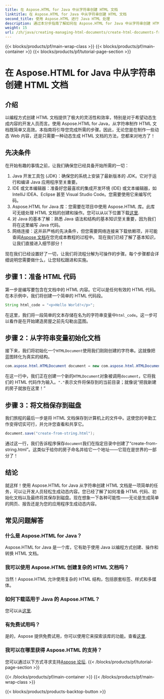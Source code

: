 ```yaml
---
title: 在 Aspose.HTML for Java 中从字符串创建 HTML 文档
linktitle: 在 Aspose.HTML for Java 中从字符串创建 HTML 文档
second_title: 使用 Aspose.HTML 进行 Java HTML 处理
description: 通过本分步指南了解如何在 Aspose.HTML for Java 中从字符串创建 HTML 文档。
weight: 15
url: /zh/java/creating-managing-html-documents/create-html-documents-from-string/
---
```


{{< blocks/products/pf/main-wrap-class >}}
{{< blocks/products/pf/main-container >}}
{{< blocks/products/pf/tutorial-page-section >}}

# 在 Aspose.HTML for Java 中从字符串创建 HTML 文档

## 介绍
以编程方式创建 HTML 文档提供了极大的灵活性和效率，特别是对于希望动态生成内容的开发人员而言。使用 Aspose.HTML for Java，从字符串制作 HTML 文档既简单又高效。本指南将引导您完成所需的步骤。因此，无论您是在制作一些动态 Web 内容，还是只需要一种动态生成 HTML 文档的方法，您都来对地方了！
## 先决条件
在开始有趣的事情之前，让我们确保您已经具备开始所需的一切：
1. Java 开发工具包 (JDK)：确保您的系统上安装了最新版本的 JDK。它对于运行和编译 Java 应用程序至关重要。
2. IDE 或文本编辑器：准备好您最喜欢的集成开发环境 (IDE) 或文本编辑器，如 IntelliJ IDEA、Eclipse 甚至 Visual Studio Code。您需要使用它来编写代码。
3.  Aspose.HTML for Java 库：您需要在项目中使用 Aspose.HTML 库。此库可无缝处理 HTML 文档的创建和操作。您可以从以下位置下载[这里](https://releases.aspose.com/html/java/).
4. 对 Java 的基本了解：熟悉 Java 语法和结构的基本知识至关重要，因为我们将在这里编写 Java 代码。
5. 网络连接：这并非严格的先决条件，但您需要网络连接来下载依赖项，并可能查阅[Aspose 文档](https://reference.aspose.com/html/java/)在您完成本教程的过程中。
现在我们已经了解了基本知识，让我们直接进入细节部分！

现在我们已经设置好了一切，让我们将流程分解为可操作的步骤。每个步骤都会详细说明您需要做什么，让您轻松跟进和实施。
## 步骤 1：准备 HTML 代码

第一步是编写要包含在文档中的 HTML 内容。它可以是任何有效的 HTML 代码。在本示例中，我们将创建一个简单的 HTML 代码段。
```java
String html_code = "<p>Hello World!</p>";
```
在这里，我们将一段简单的文本存储在名为的字符串变量中`html_code`。这一步可以看作是在开始建造房屋之前先勾勒出蓝图。
## 步骤 2：从字符串变量初始化文档

接下来，我们将初始化一个`HTMLDocument`使用我们刚刚创建的字符串。这就像把蓝图转化为真实的结构。
```java
com.aspose.html.HTMLDocument document = new com.aspose.html.HTMLDocument(html_code, ".");
```
在这一行中，我们正在创建一个新的`HTMLDocument`对象被调用`document`，它将我们的 HTML 代码作为输入。`"."`表示文件将保存到的当前目录；就像说“把我新建的房子就放在这里！”
## 步骤 3：将文档保存到磁盘

我们旅程的最后一步是将 HTML 文档保存到计算机上的文件中。这使您的辛勤工作变得切实可行，并允许您查看和共享它。
```java
document.save("create-from-string.html");
```
通过这一行，我们告诉程序保存`document`我们在指定目录中创建了“create-from-string.html”。这类似于给你的房子命名并给它一个地址——它现在是世界的一部分了！
## 结论
就这样！使用 Aspose.HTML for Java 从字符串创建 HTML 文档是一项简单的任务，可以让开发人员轻松生成动态内容。您已经了解了如何准备 HTML 代码、初始化文档以及最终将其保存到磁盘。现在想象一下各种可能性——无论是生成简单的网页、报告还是为您的应用程序生成动态内容。
## 常见问题解答
### 什么是 Aspose.HTML for Java？
Aspose.HTML for Java 是一个库，它有助于使用 Java 以编程方式创建、操作和转换 HTML 文档。
### 我可以使用 Aspose.HTML 创建复杂的 HTML 文档吗？
当然！Aspose.HTML 允许使用复杂的 HTML 结构，包括嵌套标签、样式和多媒体。
### 如何下载适用于 Java 的 Aspose.HTML？
您可以从[这里](https://releases.aspose.com/html/java/).
### 有免费试用吗？
是的，Aspose 提供免费试用，你可以使用它来探索该库的功能。查看[这里](https://releases.aspose.com/).
### 我可以在哪里获得 Aspose.HTML 的支持？
您可以通过以下方式寻求支持[Aspose 论坛](https://forum.aspose.com/c/html/29).
{{< /blocks/products/pf/tutorial-page-section >}}

{{< /blocks/products/pf/main-container >}}
{{< /blocks/products/pf/main-wrap-class >}}

{{< blocks/products/products-backtop-button >}}
